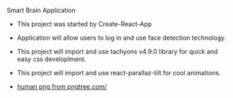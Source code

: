 Smart Brain Application

- This project was started by Create-React-App
- Application will allow users to log in and use face detection technology.
- This project will import and use tachyons v4.9.0 library for quick and easy css developlment.
- This project will import and use react-parallaz-tilt for cool animations.







- <a href='https://pngtree.com/so/human'>human png from pngtree.com/</a>